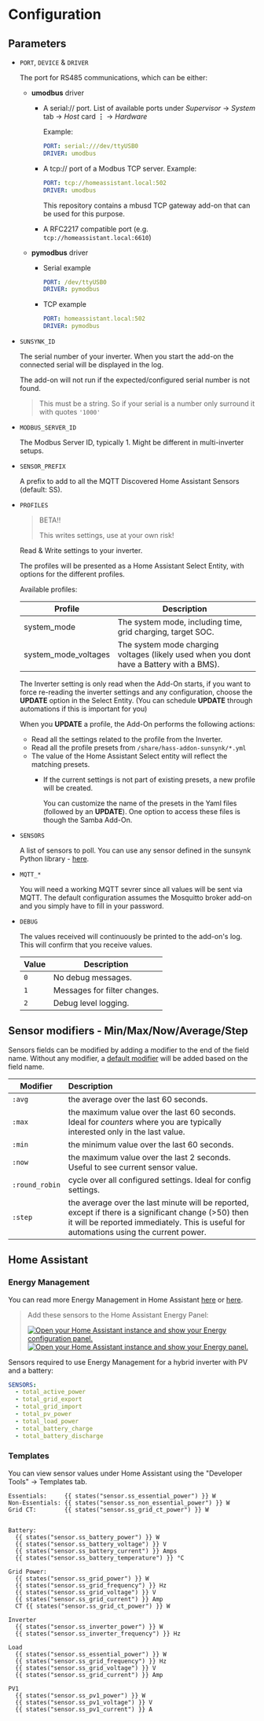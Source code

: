 # Configuration

## Parameters

- `PORT`, `DEVICE` & `DRIVER`

  The port for RS485 communications, which can be either:

  - **umodbus** driver

    - A serial:// port. List of available ports under _Supervisor_ -> _System_ tab -> _Host_ card **&vellip;** -> _Hardware_

      Example:
      ```yaml
      PORT: serial:///dev/ttyUSB0
      DRIVER: umodbus
      ```

    - A tcp:// port of a Modbus TCP server. Example:
      ```yaml
      PORT: tcp://homeassistant.local:502
      DRIVER: umodbus
      ```

      This repository contains a mbusd TCP gateway add-on that can be used for this purpose.

    - A RFC2217 compatible port (e.g. `tcp://homeassistant.local:6610`)

  - **pymodbus** driver

    - Serial example
      ```yaml
      PORT: /dev/ttyUSB0
      DRIVER: pymodbus
      ```

    - TCP example
      ```yaml
      PORT: homeassistant.local:502
      DRIVER: pymodbus
      ```

- `SUNSYNK_ID`

  The serial number of your inverter. When you start the add-on the connected serial will be displayed in the log.

  The add-on will not run if the expected/configured serial number is not found.

  > This must be a string. So if your serial is a number only surround it with quotes `'1000'`

- `MODBUS_SERVER_ID`

  The Modbus Server ID, typically 1. Might be different in multi-inverter setups.

- `SENSOR_PREFIX`

  A prefix to add to all the MQTT Discovered Home Assistant Sensors (default: SS).

- `PROFILES`

  > BETA!!
  >
  > This writes settings, use at your own risk!

  Read & Write settings to your inverter.

  The profiles will be presented as a Home Assistant Select Entity, with options for the different profiles.

  Available profiles:

  | Profile              | Description                                                                              |
  | -------------------- | ---------------------------------------------------------------------------------------- |
  | system_mode          | The system mode, including time, grid charging, target SOC.                              |
  | system_mode_voltages | The system mode charging voltages (likely used when you dont have a Battery with a BMS). |

  The Inverter setting is only read when the Add-On starts, if you want to force re-reading the inverter settings and any configuration, choose the **UPDATE** option in the Select Entity. (You can schedule **UPDATE** through automations if this is important for you)

  When you **UPDATE** a profile, the Add-On performs the following actions:
  - Read all the settings related to the profile from the Inverter.
  - Read all the profile presets from `/share/hass-addon-sunsynk/*.yml`
  - The value of the Home Assistant Select entity will reflect the matching presets.
    - If the current settings is not part of existing presets, a new profile will be created.

      You can customize the name of the presets in the Yaml files (followed by an **UPDATE**).
      One option to access these files is though the Samba Add-On.

- `SENSORS`

  A list of sensors to poll. You can use any sensor defined in the sunsynk Python library - [here](https://github.com/kellerza/sunsynk/blob/main/sunsynk/definitions.py).

- `MQTT_*`

  You will need a working MQTT sevrer since all values will be sent via MQTT.
  The default configuration assumes the Mosquitto broker add-on and you simply have to
  fill in your password.

- `DEBUG`

  The values received will continuously be printed to the add-on's log. This will confirm
  that you receive values.

  | Value | Description                  |
  | ----- | ---------------------------- |
  | `0`   | No debug messages.           |
  | `1`   | Messages for filter changes. |
  | `2`   | Debug level logging.         |

## Sensor modifiers - Min/Max/Now/Average/Step

Sensors fields can be modified by adding a modifier to the end of the field name.
Without any modifier, a [default modifier](https://github.com/kellerza/sunsynk/blob/main/hass-addon-sunsynk/filter.py#L135) will be added based on the field name.



| Modifier       | Description                                                                                                                                                                                    |
| -------------- | :--------------------------------------------------------------------------------------------------------------------------------------------------------------------------------------------- |
| `:avg`         | the average over the last 60 seconds.                                                                                                                                                          |
| `:max`         | the maximum value over the last 60 seconds. Ideal for _counters_ where you are typically interested only in the last value.                                                                    |
| `:min`         | the minimum value over the last 60 seconds.                                                                                                                                                    |
| `:now`         | the maximum value over the last 2 seconds. Useful to see current sensor value.                                                                                                                 |
| `:round_robin` | cycle over all configured settings. Ideal for config settings.                                                                                                                                 |
| `:step`        | the average over the last minute will be reported, except if there is a significant change (>50) then it will be reported immediately. This is useful for automations using the current power. |

## Home Assistant

### Energy Management

You can read more Energy Management in Home Assistant [here](https://www.home-assistant.io/blog/2021/08/04/home-energy-management/) or [here](https://www.home-assistant.io/docs/energy/).

  >Add these sensors to the Home Assistant Energy Panel:
  >
  > [![Open your Home Assistant instance and show your Energy configuration panel.](https://my.home-assistant.io/badges/config_energy.svg)](https://my.home-assistant.io/redirect/config_energy/)
  > [![Open your Home Assistant instance and show your Energy panel.](https://my.home-assistant.io/badges/energy.svg)](https://my.home-assistant.io/redirect/energy/)

Sensors required to use Energy Management for a hybrid inverter with PV and a battery:

```yaml
SENSORS:
  - total_active_power
  - total_grid_export
  - total_grid_import
  - total_pv_power
  - total_load_power
  - total_battery_charge
  - total_battery_discharge
```



### Templates

You can view sensor values under Home Assistant using the "Developer Tools" -> Templates tab.

```jinja
Essentials:     {{ states("sensor.ss_essential_power") }} W
Non-Essentials: {{ states("sensor.ss_non_essential_power") }} W
Grid CT:        {{ states("sensor.ss_grid_ct_power") }} W


Battery:
  {{ states("sensor.ss_battery_power") }} W
  {{ states("sensor.ss_battery_voltage") }} V
  {{ states("sensor.ss_battery_current") }} Amps
  {{ states("sensor.ss_battery_temperature") }} °C

Grid Power:
  {{ states("sensor.ss_grid_power") }} W
  {{ states("sensor.ss_grid_frequency") }} Hz
  {{ states("sensor.ss_grid_voltage") }} V
  {{ states("sensor.ss_grid_current") }} Amp
  CT {{ states("sensor.ss_grid_ct_power") }} W

Inverter
  {{ states("sensor.ss_inverter_power") }} W
  {{ states("sensor.ss_inverter_frequency") }} Hz

Load
  {{ states("sensor.ss_essential_power") }} W
  {{ states("sensor.ss_grid_frequency") }} Hz
  {{ states("sensor.ss_grid_voltage") }} V
  {{ states("sensor.ss_grid_current") }} Amp

PV1
  {{ states("sensor.ss_pv1_power") }} W
  {{ states("sensor.ss_pv1_voltage") }} V
  {{ states("sensor.ss_pv1_current") }} A
```
